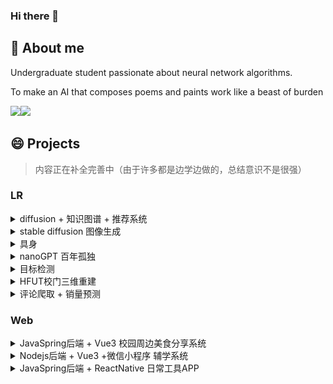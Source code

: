 ### Hi there 👋

## 🤔 About me
Undergraduate student passionate about neural network algorithms.  

To make an AI that composes poems and paints work like a beast of burden

<!-- clone from liyupi -->
<img align="" height="137px" src="https://github-readme-stats.vercel.app/api?username=chaos7857&hide_title=true&hide_border=true&show_icons=true&include_all_commits=true&line_height=21&bg_color=0,EC6C6C,FFD479,FFFC79,73FA79&theme=graywhite" /><img align="" height="137px" src="https://github-readme-stats.vercel.app/api/top-langs/?username=chaos7857&hide_title=true&hide_border=true&layout=compact&bg_color=0,73FA79,73FDFF,D783FF&theme=graywhite&locale=cn" />

<!-- ------------------------------------------------------ -->

## 😄 Projects

> 内容正在补全完善中（由于许多都是边学边做的，总结意识不是很强）

### LR
<details>
<summary>diffusion + 知识图谱 + 推荐系统</summary>
123
</details>
<!-- ------------------------------------------------------ -->

<details>
<summary>stable diffusion 图像生成</summary>
123
</details>

<!-- ------------------------------------------------------ -->
<details>
<summary>具身</summary>
	<img src="./asset/README/2024-08-28 00-54-02 的屏幕截图.png" style="height:137px"
         alt="仿真"/>
    <img src="./asset/README/Figure_1.png" style="height:137px"
         alt="数据分析"/>
    <img src="./asset/README/Snipaste_2025-07-14_18-28-39.png" style="height:137px"
         alt="真机实验"/>
    <img src="./asset/README/Snipaste_2025-07-14_18-29-14.png" style="height:137px"
         alt="真机实验"/>
</details>

<!-- ------------------------------------------------------ -->

<details>
<summary>nanoGPT 百年孤独</summary>
	<img src="./asset/README/image-20250717200527296.png"
         style="height:137px"/>
</details>

<!-- ------------------------------------------------------ -->

<details>
<summary>目标检测</summary>
1
</details>
<!-- ------------------------------------------------------ -->

<details>
<summary>HFUT校门三维重建</summary>
    <div>
        nerf + 3dgs 
    </div>
    <img src="./asset/README/453b1e9ed8e84a32ca3be30ce0524e62.jpeg"
    style="height:137px"/>
    <img src="./asset/README/4f35830cf647a667afa0444420866f63.jpeg"
         style="height:137px"/>
    <img src="./asset/README/002.png"
         style="height:137px"/>
</details>

<!-- ------------------------------------------------------ -->

<details>
<summary>评论爬取 + 销量预测</summary>
	<img src="./asset/README/method-1752487975116-3.png" 
         alt=""
         style="width:45%"/>
    <img src="./asset/README/2.png" alt="" style="width:45%"/>
    <img src="./asset/README/5.png" alt="" style="width:70%"/>
</details>


### Web

<details>
<summary>JavaSpring后端 + Vue3 校园周边美食分享系统</summary>
	<img src="./asset/README/image-20250714183654506.png" alt="" style="width:45%"/>
    <img src="./asset/README/image-20250714183738838.png" alt="" style="width:45%"/>
    <img src="./asset/README/image-20250714183815313.png" alt="" style="width:45%"/>
    <img src="./asset/README/image-20250714183847999.png" alt="" style="width:45%"/>
</details>
<!-- ------------------------------------------------------ -->
<details>
<summary>Nodejs后端 + Vue3 +微信小程序 辅学系统</summary>
123
</details>

<!-- ------------------------------------------------------ -->
<details>
<summary>JavaSpring后端 + ReactNative 日常工具APP</summary>
123
</details>